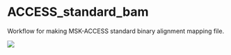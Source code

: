 # ACCESS_standard_bam
Workflow for making MSK-ACCESS standard binary alignment mapping file.

[![](https://travis-ci.com/msk-access/standard_bam_processing.svg?branch=feature%2Fstandard_bam_workflow)](https://travis-ci.com/msk-access/standard_bam_processing)

